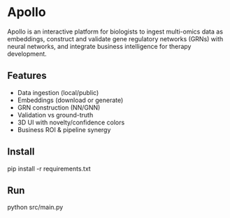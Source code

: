 ﻿# Apollo

Apollo is an interactive platform for biologists to ingest multi-omics data as embeddings, construct and validate gene regulatory networks (GRNs) with neural networks, and integrate business intelligence for therapy development.

## Features
- Data ingestion (local/public)
- Embeddings (download or generate)
- GRN construction (NN/GNN)
- Validation vs ground-truth
- 3D UI with novelty/confidence colors
- Business ROI & pipeline synergy

## Install
pip install -r requirements.txt

## Run
python src/main.py
